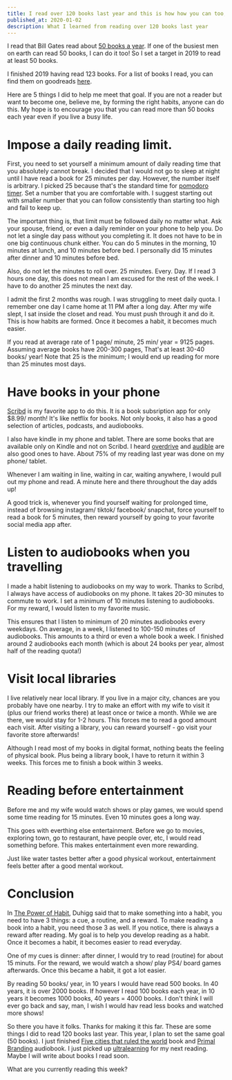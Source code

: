 ```yaml
---
title: I read over 120 books last year and this is how how you can too, even if you are very busy
published_at: 2020-01-02
description: What I learned from reading over 120 books last year
---
```


I read that Bill Gates read about [50 books a year](https://www.businessinsider.com/why-bill-gates-reads-50-books-a-year-2015-11). If one of the busiest men on earth can read 50 books, I can do it too! So I set a target in 2019 to read at least 50 books.

I finished 2019 having read 123 books. For a list of books I read, you can find them on goodreads [here](https://www.goodreads.com/user/show/8348083-iggy).

Here are 5 things I did to help me meet that goal. If you are not a reader but want to become one, believe me, by forming the right habits, anyone can do this. My hope is to encourage you that you can read more than 50 books each year even if you live a busy life.

# Impose a daily reading limit.

First, you need to set yourself a minimum amount of daily reading time that you absolutely cannot break. I decided that I would not go to sleep at night until I have read a book for 25 minutes per day. However, the number itself is arbitrary. I picked 25 because that's the standard time for [pomodoro timer](https://en.wikipedia.org/wiki/Pomodoro_Technique). Set a number that you are comfortable with. I suggest starting out with smaller number that you can follow consistently than starting too high and fail to keep up.

The important thing is, that limit must be followed daily no matter what. Ask your spouse, friend, or even a daily reminder on your phone to help you. Do not let a single day pass without you completing it. It does not have to be in one big continuous chunk either. You can do 5 minutes in the morning, 10 minutes at lunch, and 10 minutes before bed. I personally did 15 minutes after dinner and 10 minutes before bed.

Also, do not let the minutes to roll over. 25 minutes. Every. Day. If I read 3 hours one day, this does not mean I am excused for the rest of the week. I have to do another 25 minutes the next day.

I admit the first 2 months was rough. I was struggling to meet daily quota. I remember one day I came home at 11 PM after a long day. After my wife slept, I sat inside the closet and read. You must push through it and do it. This is how habits are formed. Once it becomes a habit, it becomes much easier.

If you read at average rate of 1 page/ minute, 25 min/ year = 9125 pages. Assuming average books have 200-300 pages, That's at least 30-40 books/ year! Note that 25 is the minimum; I would end up reading for more than 25 minutes most days.

# Have books in your phone

[Scribd](https://www.scribd.com/) is my favorite app to do this. It is a book subsription app for only $8.99/ month! It's like netflix for books. Not only books, it also has a good selection of articles, podcasts, and audiobooks.

I also have kindle in my phone and tablet. There are some books that are available only on Kindle and not on Scribd. I heard [overdrive](https://app.overdrive.com/) and [audible](https://www.audible.com/) are also good ones to have. About 75% of my reading last year was done on my phone/ tablet.

Whenever I am waiting in line, waiting in car, waiting anywhere, I would pull out my phone and read. A minute here and there throughout the day adds up!

A good trick is, whenever you find yourself waiting for prolonged time, instead of browsing instagram/ tiktok/ facebook/ snapchat, force yourself to read a book for 5 minutes, then reward yourself by going to your favorite social media app after.

# Listen to audiobooks when you travelling

I made a habit listening to audiobooks on my way to work. Thanks to Scribd, I always have access of audiobooks on my phone. It takes 20-30 minutes to commute to work. I set a minimum of 10 minutes listening to audiobooks. For my reward, I would listen to my favorite music.

This ensures that I listen to minimum of 20 minutes audiobooks every weekdays. On average, in a week, I listened to 100-150 minutes of audiobooks. This amounts to a third or even a whole book a week. I finished around 2 audiobooks each month (which is about 24 books per year, almost half of the reading quota!)

#  Visit local libraries

I live relatively near local library. If you live in a major city, chances are you probably have one nearby. I try to make an effort with my wife to visit it (plus our friend works there) at least once or twice a month. While we are there, we would stay for 1-2 hours. This forces me to read a good amount each visit. After visiting a library, you can reward yourself - go visit your favorite store afterwards!

Although I read most of my books in digital format, nothing beats the feeling of physical book. Plus being a library book, I have to return it within 3 weeks. This forces me to finish a book within 3 weeks.

# Reading before entertainment

Before me and my wife would watch shows or play games, we would spend some time reading for 15 minutes. Even 10 minutes goes a long way.

This goes with everthing else entertainment. Before we go to movies, exploring town, go to restaurant, have people over, etc, I would read something before. This makes entertainment even more rewarding.

Just like water tastes better after a good physical workout, entertainment feels better after a good mental workout.

# Conclusion

In [The Power of Habit](https://www.amazon.com/dp/B0055PGUYU/), Duhigg said that to make something into a habit, you need to have 3 things: a cue, a routine, and a reward. To make reading a book into a habit, you need those 3 as well. If you notice, there is always a reward after reading. My goal is to help you develop reading as a habit. Once it becomes a habit, it becomes easier to read everyday.

One of my cues is dinner: after dinner, I would try to read (routine) for about 15 minuts. For the reward, we would watch a show/ play PS4/ board games afterwards. Once this became a habit, it got a lot easier.

By reading 50 books/ year, in 10 years I would have read 500 books. In 40 years, it is over 2000 books. If however I read 100 books each year, in 10 years it becomes 1000 books, 40 years = 4000 books. I don't think I will ever go back and say, man, I wish I would hav read less books and watched more shows!

So there you have it folks. Thanks for making it this far. These are some things I did to read 120 books last year. This year, I plan to set the same goal (50 books). I just finished [Five cities that ruled the world](https://www.amazon.com/dp/B007FZSTI8/) book and [Primal Branding](https://www.amazon.com/dp/B000FCKRWY/) audiobook. I just picked up [ultralearning](https://www.scotthyoung.com/blog/ultralearning/) for my next reading. Maybe I will write about books I read soon.

What are you currently reading this week?

